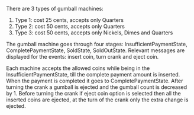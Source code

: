 There are 3 types of gumball machines:
1) Type 1: cost 25 cents, accepts only Quarters
2) Type 2: cost 50 cents, accepts only Quarters
3) Type 3: cost 50 cents, accepts only Nickels, Dimes and Quarters

The gumball machine goes through four stages: InsufficientPaymentState, CompletePaymentState, SoldState, SoldOutState. 
Relevant messages are displayed for the events: insert coin, turn crank and eject coin.

Each machine accepts the allowed coins while being in the InsufficientPaymentState, till the complete payment amount is inserted. 
When the payment is completed it goes to CompletePaymentState. 
After turning the crank a gumball is ejected and the gumball count is decreased by 1. 
Before turning the crank if eject coin option is selected then all the inserted coins are ejected, at the turn of the crank only the extra change is ejected.


